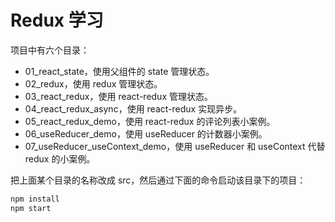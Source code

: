 # Redux 学习

项目中有六个目录：

* 01_react_state，使用父组件的 state 管理状态。
* 02_redux，使用 redux 管理状态。
* 03_react_redux，使用 react-redux 管理状态。
* 04_react_redux_async，使用 react-redux 实现异步。
* 05_react_redux_demo，使用 react-redux 的评论列表小案例。
* 06_useReducer_demo，使用 useReducer 的计数器小案例。
* 07_useReducer_useContext_demo，使用 useReducer 和 useContext 代替 redux 的小案例。

把上面某个目录的名称改成 src，然后通过下面的命令启动该目录下的项目：

```bash
npm install
npm start
```
